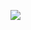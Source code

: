 ![](https://bat.bing.com/action/0?ti=56018282&Ver=2&mid=25328978-318c-4686-abe8-c9e58abbbe55&sid=201ffde0635411ee902411d77b750559&vid=20202bf0635411ee9ac03f2e618b0b9f&vids=0&msclkid=N&pi=0&lg=en-US&sw=800&sh=600&sc=24&nwd=1&tl=Shortform%20%7C%20A%20Theory%20of%20Fun%20for%20Game%20Design&p=https%3A%2F%2Fwww.shortform.com%2Fapp%2Fbook%2Fa-theory-of-fun-for-game-design%2Fexercise-what-does-your-game-teach&r=&lt=388&evt=pageLoad&sv=1&rn=221797)
